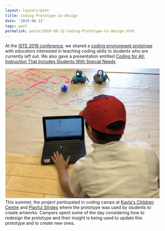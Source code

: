 ```yaml
---
layout: layouts/post
title: Coding Prototype Co-design
date: '2019-08-12'
tags: post
permalink: posts/2019-08-12-Coding-Prototype-Co-design.html
---
```

<p>
                    At the
                    <a href="https://conference.iste.org/2019/">ISTE 2019 conference</a>,
                    we shared a
                    <a href="https://prototype.codelearncreate.org/">coding environment prototype</a>
                    with educators interested in teaching coding skills to students
                    who are currently left out. We also gave a presentation entitled
                    <a href="https://conference.iste.org/2019/program/search/detail_session.php?id=112083158">Coding for All: Instruction That Includes Students With Special Needs</a>.
                </p>
                <p>
                    <img src="images/CodingCamp.png" alt="Camper coding sequences to create art with paint, markers and the Dash and Sphero robots." /><br/>
                    This summer, the project particpated in coding camps at
                    <a href="https://codelearncreate.ca/blog/co-design-session-1/">Kayla's Children Centre</a> and
                    <a href="https://codelearncreate.ca/blog/co-design-session-4/">Playful Strides</a>
                    where the prototype was used by students to create artworks. Campers
                    spent some of the day considering how to redesign the prototype and
                    their insight is being used to update this prototype and to create new ones.
                </p>
           
